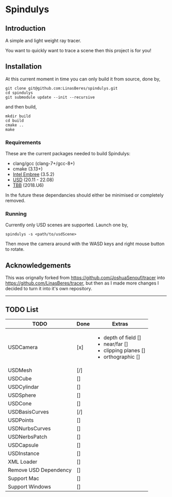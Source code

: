 Spindulys
======

## Introduction

A simple and light weight ray tracer.

You want to quickly want to trace a scene then this project is for you!

## Installation

At this current moment in time you can only build it from source, done by,

```
git clone git@github.com:LinasBeres/spindulys.git
cd spindulys
git submodule update --init --recursive
```

and then build,

```
mkdir build
cd build
cmake ..
make
```

### Requirements

These are the current packages needed to build Spindulys:
- clang/gcc (clang-7+/gcc-8+)
- cmake (3.13+)
- [Intel Embree](https://github.com/embree/embree) (3.5.2)
- [USD](https://github.com/PixarAnimationStudios/USD) (20.11 - 22.08)
- [TBB](https://github.com/oneapi-src/oneTBB) (2018.U6)

In the future these dependancies should either be minimised or completely removed.

### Running
Currently only USD scenes are supported. Launch one by,
```
spindulys -s <path/to/usdScene>
```

Then move the camera around with the WASD keys and right mouse button to rotate.

## Acknowledgements
This was orignally forked from https://github.com/JoshuaSenouf/tracer into https://github.com/LinasBeres/tracer, but then as I made more changes I decided to turn it into it's own repository.

---

## TODO List
| TODO                  | Done | Extras                                                                                                     |
| ---------             | ---- | ------                                                                                                     |
| USDCamera             | [x]  | <ul><li>depth of field []</li><li>near/far []</li><li>clipping planes []</li><li>orthographic []</li></ul> |
| USDMesh               | [/]  |                                                                                                            |
| USDCube               | []   |                                                                                                            |
| USDCylindar           | []   |                                                                                                            |
| USDSphere             | []   |                                                                                                            |
| USDCone               | []   |                                                                                                            |
| USDBasisCurves        | [/]  |                                                                                                            |
| USDPoints             | []   |                                                                                                            |
| USDNurbsCurves        | []   |                                                                                                            |
| USDNerbsPatch         | []   |                                                                                                            |
| USDCapsule            | []   |                                                                                                            |
| USDInstance           | []   |                                                                                                            |
| XML Loader            | []   |                                                                                                            |
| Remove USD Dependency | []   |                                                                                                            |
| Support Mac           | []   |                                                                                                            |
| Support Windows       | []   |                                                                                                            |
